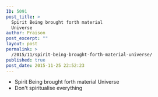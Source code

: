 ```yaml
---
ID: 5091
post_title: >
  Spirit Being brought forth material
  Universe
author: Praison
post_excerpt: ""
layout: post
permalink: >
  /2015/11/spirit-being-brought-forth-material-universe/
published: true
post_date: 2015-11-25 22:52:23
---
```

<ul>
	<li>Spirit Being brought forth material Universe</li>
	<li>Don't spiritualise everything</li>
</ul>